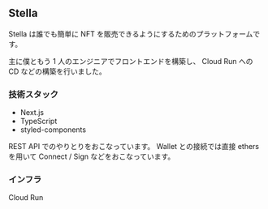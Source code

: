 ## Stella

Stella は誰でも簡単に NFT を販売できるようにするためのプラットフォームです。

主に僕ともう 1 人のエンジニアでフロントエンドを構築し、 Cloud Run への CD などの構築を行いました。

### 技術スタック

- Next.js
- TypeScript
- styled-components

REST API でのやりとりをおこなっています。 Wallet との接続では直接 ethers を用いて Connect / Sign などをおこなっています。

### インフラ

Cloud Run
